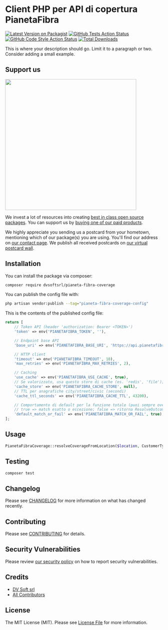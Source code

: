 # Client PHP per API di copertura PianetaFibra

[![Latest Version on Packagist](https://img.shields.io/packagist/v/dvsoftsrl/pianeta-fibra-coverage.svg?style=flat-square)](https://packagist.org/packages/dvsoftsrl/pianeta-fibra-coverage)
[![GitHub Tests Action Status](https://img.shields.io/github/actions/workflow/status/dvsoftsrl/pianeta-fibra-coverage/run-tests.yml?branch=main&label=tests&style=flat-square)](https://github.com/dvsoftsrl/pianeta-fibra-coverage/actions?query=workflow%3Arun-tests+branch%3Amain)
[![GitHub Code Style Action Status](https://img.shields.io/github/actions/workflow/status/dvsoftsrl/pianeta-fibra-coverage/fix-php-code-style-issues.yml?branch=main&label=code%20style&style=flat-square)](https://github.com/dvsoftsrl/pianeta-fibra-coverage/actions?query=workflow%3A"Fix+PHP+code+style+issues"+branch%3Amain)
[![Total Downloads](https://img.shields.io/packagist/dt/dvsoftsrl/pianeta-fibra-coverage.svg?style=flat-square)](https://packagist.org/packages/dvsoftsrl/pianeta-fibra-coverage)

This is where your description should go. Limit it to a paragraph or two. Consider adding a small example.

## Support us

[<img src="https://github-ads.s3.eu-central-1.amazonaws.com/pianeta-fibra-coverage.jpg?t=1" width="419px" />](https://spatie.be/github-ad-click/pianeta-fibra-coverage)

We invest a lot of resources into creating [best in class open source packages](https://spatie.be/open-source). You can support us by [buying one of our paid products](https://spatie.be/open-source/support-us).

We highly appreciate you sending us a postcard from your hometown, mentioning which of our package(s) you are using. You'll find our address on [our contact page](https://spatie.be/about-us). We publish all received postcards on [our virtual postcard wall](https://spatie.be/open-source/postcards).

## Installation

You can install the package via composer:

```bash
composer require dvsoftsrl/pianeta-fibra-coverage
```

You can publish the config file with:

```bash
php artisan vendor:publish --tag="pianeta-fibra-coverage-config"
```

This is the contents of the published config file:

```php
return [
    // Token API (header 'authorization: Bearer <TOKEN>')
    'token' => env('PIANETAFIBRA_TOKEN', ''),

    // Endpoint base API
    'base_uri' => env('PIANETAFIBRA_BASE_URI', 'https://api.pianetafibra.it/v2/api.php'),

    // HTTP client
    'timeout' => env('PIANETAFIBRA_TIMEOUT', 10),
    'max_retries' => env('PIANETAFIBRA_MAX_RETRIES', 2),

    // Caching
    'use_cache' => env('PIANETAFIBRA_USE_CACHE', true),
    // Se valorizzato, usa questo store di cache (es. 'redis', 'file'); altrimenti usa quello di default se use_cache=true
    'cache_store' => env('PIANETAFIBRA_CACHE_STORE', null),
    // TTL per anagrafiche city/street/civic (secondi)
    'cache_ttl_seconds' => env('PIANETAFIBRA_CACHE_TTL', 43200),

    // Comportamento di default per la funzione totale (puoi sempre override col parametro)
    // true => match esatto o eccezione; false => ritorna ResolveOutcome::ambiguous(...) con alternative
    'default_match_or_fail' => env('PIANETAFIBRA_MATCH_OR_FAIL', true),
];
```

## Usage

```php
PianetaFibraCoverage::resolveCoverageFromLocation($location, CustomerType::Azienda);
```

## Testing

```bash
composer test
```

## Changelog

Please see [CHANGELOG](CHANGELOG.md) for more information on what has changed recently.

## Contributing

Please see [CONTRIBUTING](CONTRIBUTING.md) for details.

## Security Vulnerabilities

Please review [our security policy](../../security/policy) on how to report security vulnerabilities.

## Credits

- [DV Soft srl](https://github.com/dvsoftsrl)
- [All Contributors](../../contributors)

## License

The MIT License (MIT). Please see [License File](LICENSE.md) for more information.
